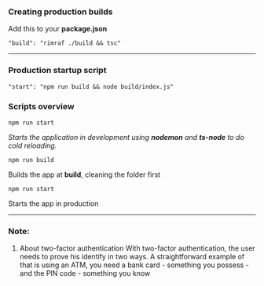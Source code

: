 ### Creating production builds

Add this to your **package.json**

    "build": "rimraf ./build && tsc"

---

### Production startup script

    "start": "npm run build && node build/index.js"

### Scripts overview

    npm run start

_Starts the application in development using **nodemon** and **ts-node** to do cold reloading._

    npm run build

Builds the app at **build**, cleaning the folder first

    npm run start

Starts the app in production

---

### Note:

1. About two-factor authentication
   With two-factor authentication, the user needs to prove his identify in two ways. A straightforward example of that is using an ATM, you need a bank card - something you possess - and the PIN code - something you know
